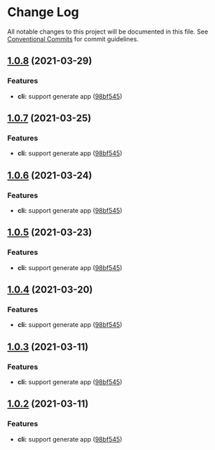 # Change Log

All notable changes to this project will be documented in this file.
See [Conventional Commits](https://conventionalcommits.org) for commit guidelines.

## [1.0.8](https://github.com/cxtom/hoth/compare/@hoth/utils@1.0.1...@hoth/utils@1.0.8) (2021-03-29)


### Features

* **cli:** support generate app ([98bf545](https://github.com/cxtom/hoth/commit/98bf545e1261ca987de323a9ea1bb698253cfe19))





## [1.0.7](https://github.com/cxtom/hoth/compare/@hoth/utils@1.0.1...@hoth/utils@1.0.7) (2021-03-25)


### Features

* **cli:** support generate app ([98bf545](https://github.com/cxtom/hoth/commit/98bf545e1261ca987de323a9ea1bb698253cfe19))





## [1.0.6](https://github.com/cxtom/hoth/compare/@hoth/utils@1.0.1...@hoth/utils@1.0.6) (2021-03-24)


### Features

* **cli:** support generate app ([98bf545](https://github.com/cxtom/hoth/commit/98bf545e1261ca987de323a9ea1bb698253cfe19))





## [1.0.5](https://github.com/cxtom/hoth/compare/@hoth/utils@1.0.1...@hoth/utils@1.0.5) (2021-03-23)


### Features

* **cli:** support generate app ([98bf545](https://github.com/cxtom/hoth/commit/98bf545e1261ca987de323a9ea1bb698253cfe19))





## [1.0.4](https://github.com/cxtom/hoth/compare/@hoth/utils@1.0.1...@hoth/utils@1.0.4) (2021-03-20)


### Features

* **cli:** support generate app ([98bf545](https://github.com/cxtom/hoth/commit/98bf545e1261ca987de323a9ea1bb698253cfe19))





## [1.0.3](https://github.com/cxtom/hoth/compare/@hoth/utils@1.0.1...@hoth/utils@1.0.3) (2021-03-11)


### Features

* **cli:** support generate app ([98bf545](https://github.com/cxtom/hoth/commit/98bf545e1261ca987de323a9ea1bb698253cfe19))





## [1.0.2](https://github.com/cxtom/hoth/compare/@hoth/utils@1.0.1...@hoth/utils@1.0.2) (2021-03-11)


### Features

* **cli:** support generate app ([98bf545](https://github.com/cxtom/hoth/commit/98bf545e1261ca987de323a9ea1bb698253cfe19))
